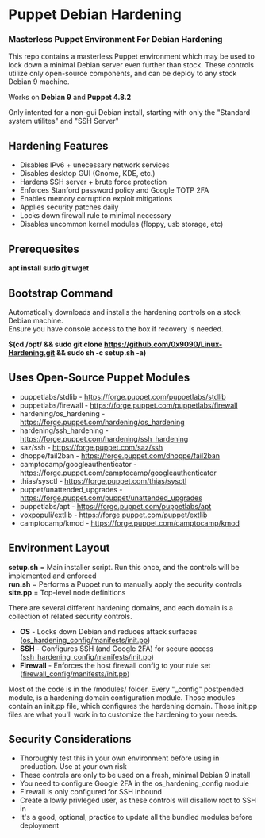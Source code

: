 # Puppet Debian Hardening
### Masterless Puppet Environment For Debian Hardening
This repo contains a masterless Puppet environment which may be used to lock down a minimal Debian server even further
than stock. These controls utilize only open-source components, and can be deploy to any stock Debian 9 machine.

Works on **Debian 9** and **Puppet 4.8.2**

Only intented for a non-gui Debian install, starting with only the "Standard system utilites" and "SSH Server"  

## Hardening Features
* Disables IPv6 + unecessary network services
* Disables desktop GUI (Gnome, KDE, etc.)
* Hardens SSH server + brute force protection
* Enforces Stanford password policy and Google TOTP 2FA
* Enables memory corruption exploit mitigations
* Applies security patches daily
* Locks down firewall rule to minimal necessary
* Disables uncommon kernel modules (floppy, usb storage, etc)

## Prerequesites
**apt install sudo git wget**

## Bootstrap Command
Automatically downloads and installs the hardening controls on a stock Debian machine.  
Ensure you have console access to the box if recovery is needed.

**$(cd /opt/ && sudo git clone https://github.com/0x9090/Linux-Hardening.git && sudo sh -c setup.sh -a)**

## Uses Open-Source Puppet Modules
* puppetlabs/stdlib - https://forge.puppet.com/puppetlabs/stdlib
* puppetlabs/firewall - https://forge.puppet.com/puppetlabs/firewall
* hardening/os_hardening - https://forge.puppet.com/hardening/os_hardening
* hardening/ssh_hardening - https://forge.puppet.com/hardening/ssh_hardening
* saz/ssh - https://forge.puppet.com/saz/ssh
* dhoppe/fail2ban - https://forge.puppet.com/dhoppe/fail2ban
* camptocamp/googleauthenticator - https://forge.puppet.com/camptocamp/googleauthenticator
* thias/sysctl - https://forge.puppet.com/thias/sysctl
* puppet/unattended_upgrades - https://forge.puppet.com/puppet/unattended_upgrades
* puppetlabs/apt - https://forge.puppet.com/puppetlabs/apt
* voxpopuli/extlib - https://forge.puppet.com/puppet/extlib
* camptocamp/kmod - https://forge.puppet.com/camptocamp/kmod

## Environment Layout
**setup.sh** = Main installer script. Run this once, and the controls will be implemented and enforced  
**run.sh** = Performs a Puppet run to manually apply the security controls  
**site.pp** = Top-level node definitions  

There are several different hardening domains, and each domain is a collection of related security controls.

* **OS** - Locks down Debian and reduces attack surfaces ([os_hardening_config/manifests/init.pp](https://github.com/0x9090/Linux-Hardening/blob/master/modules/os_hardening_config/manifests/init.pp))
* **SSH** - Configures SSH (and Google 2FA) for secure access ([ssh_hardening_config/manifests/init.pp](https://github.com/0x9090/Linux-Hardening/blob/master/modules/ssh_hardening_config/manifests/init.pp))
* **Firewall** - Enforces the host firewall config to your rule set ([firewall_config/manifests/init.pp](https://github.com/0x9090/Linux-Hardening/blob/master/modules/firewall_config/manifests/init.pp))

Most of the code is in the /modules/ folder. Every "_config" postpended module, is a hardening domain configuration 
module. Those modules contain an init.pp file, which configures the hardening domain. Those init.pp files are what 
you'll work in to customize the hardening to your needs.

## Security Considerations
* Thoroughly test this in your own environment before using in production. Use at your own risk
* These controls are only to be used on a fresh, minimal Debian 9 install
* You need to configure Google 2FA in the os_hardening_config module
* Firewall is only configured for SSH inbound
* Create a lowly privleged user, as these controls will disallow root to SSH in
* It's a good, optional, practice to update all the bundled modules before deployment
